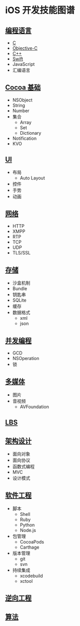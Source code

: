 # iOS 开发技能图谱

## [编程语言](编程语言)
- [C](编程语言/C)
- [Objective-C](编程语言/Objective-C)
- [C++](编程语言/C++)
- [Swift](编程语言/Swift)
- JavaScript
- 汇编语言

## [Cocoa 基础](Cocoa基础)
- NSObject
- String
- Number
- 集合
    - Array
    - Set
    - Dictionary
- Notification
- KVO

## [UI](UI/index.md)
- 布局
    - Auto Layout
- 控件
- 手势
- 动画

## [网络](网络)
- HTTP
- XMPP
- RTP
- TCP
- UDP
- TLS/SSL

## [存储](存储/index.md)
- 沙盒机制
- Bundle
- 钥匙串
- SQLite
- 缓存
- 数据格式
   - xml
   - json

## [并发编程](并发编程/index.md)
- GCD
- NSOperation
- 锁

## [多媒体](多媒体/index.md)
- 图片
- 音视频
    - AVFoundation

## [LBS](LBS/index.md)

## [架构设计](架构设计/index.md)
- 面向对象
- 面向协议
- 函数式编程
- MVC
- 设计模式

## [软件工程](软件工程/index.md)
- 脚本
    - Shell
    - Ruby
    - Python
    - Node.js
- 包管理
    - CocoaPods
    - Carthage
- 版本管理
    - git
    - svn
- 持续集成
    - xcodebuild
    - xctool

## [逆向工程](逆向工程)

## [算法](算法)
